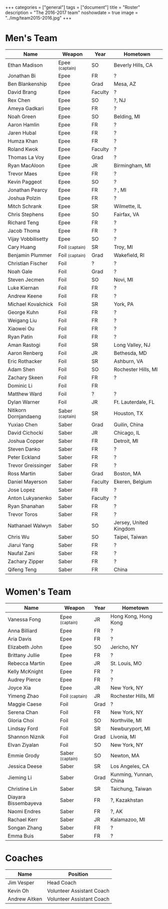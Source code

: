 +++
categories = ["general"]
tags = ["document"]
title = "Roster"
description = "The 2016-2017 team"
noshowdate = true
image = "../img/team2015-2016.jpg"
+++

# Men's Team

| Name                   | Weapon                        | Year      | Hometown               |
|------------------------|-------------------------------|-----------|------------------------|
| Ethan Madison          | Epee  <small>(captain)</small>| SO        | Beverly Hills, CA      |
| Jonathan Bi            | Epee                          | FR        | ?                      |
| Ben Blankenship        | Epee                          | Grad      | Mesa, AZ               |
| David Brang            | Epee                          | Faculty   | ?                      |
| Rex Chen               | Epee                          | SO        | ?, NJ                  |
| Ameya Gadkari          | Epee                          | FR        | ?                      |
| Noah Green             | Epee                          | SO        | Belding, MI            |
| Aaron Hamlin           | Epee                          | FR        | ?                      |
| Jaren Hubal            | Epee                          | FR        | ?                      |
| Humza Khan             | Epee                          | FR        | ?                      |
| Roland Kwok            | Epee                          | Faculty   | ?                      | 
| Thomas La Voy          | Epee                          | Grad      | ?                      | 
| Ryan MacAloon          | Epee                          | JR        | Birmingham, MI         |
| Trevor Maes            | Epee                          | FR        | ?                      |
| Kevin Paggeot          | Epee                          | SO        | ?                      |
| Jonathan Pearcy        | Epee                          | FR        | ? , MI                 |
| Joshua Polzin          | Epee                          | FR        | ?                      |
| Mitch Schrank          | Epee                          | SR        | Wilmette, IL           |
| Chris Stephens         | Epee                          | SO        | Fairfax, VA            |
| Richard Teng           | Epee                          | FR        | ?                      |
| Jacob Thoma            | Epee                          | FR        | ?                      |
| Vijay Vobbilisetty     | Epee                          | SO        | ?                      |
| Cary Huang             | Foil  <small>(captain)</small>| SR        | Troy, MI               |
| Benjamin Plummer       | Foil  <small>(captain)</small>| Grad      | Wakefield, RI          |
| Christian Fischer      | Foil                          | ?         | ?                      |
| Noah Gale              | Foil                          | Grad      | ?                      |
| Steven Jecmen          | Foil                          | SO        | Novi, MI               |
| Luke Kiernan           | Foil                          | FR        | ?                      |
| Andrew Keene           | Foil                          | FR        | ?                      |
| Michael Kovalchick     | Foil                          | SR        | York, PA               |
| George Kuhn            | Foil                          | FR        | ?                      |
| Weigang Liu            | Foil                          | FR        | ?                      |
| Xiaowei Ou             | Foil                          | FR        | ?                      |
| Ryan Patin             | Foil                          | FR        | ?                      |
| Aman Rastogi           | Foil                          | SR        | Long Valley, NJ        |
| Aaron Renberg          | Foil                          | JR        | Bethesda, MD           |
| Eric Rothacker         | Foil                          | SR        | Ashburn, VA            |
| Adam Shen              | Foil                          | SO        | Rochester Hills, MI    |
| Zachary Skeen          | Foil                          | FR        | ?                      |
| Dominic Li             | Foil                          | FR        |                        |
| Matthew Ward           | Foil                          | ?         | ?                      |
| Dylan Warner           | Foil                          | JR        | Ft. Lauterdale, FL     |
| Nitikorn Dornjandaeng  | Saber <small>(captain)</small>| SR        | Houston, TX            |
| Yuxiao Chen            | Saber                         | Grad      | Guilin, China          |
| David Cichocki         | Saber                         | JR        | Chicago, IL            |
| Joshua Copper          | Saber                         | FR        | Detroit, MI            |
| Steven Danko           | Saber                         | FR        | ?                      | 
| Peter Eckland          | Saber                         | FR        | ?                      |
| Trevor Greissinger     | Saber                         | FR        | ?                      |
| Ross Martin            | Saber                         | Grad      | Boston, MA             |
| Daniel Mayerson        | Saber                         | Faculty   | Ekeren, Belgium        |
| Jose Lopez             | Saber                         | FR        | ?                      |
| Anton Lukyanenko       | Saber                         | Faculty   | ?                      |
| Ryan Shanahan          | Saber                         | FR        | ?                      |
| Trevor Toros           | Saber                         | FR        | ?                      |
| Nathanael Walwyn       | Saber                         | SO        | Jersey, United Kingdom |
| Chris Wu               | Saber                         | SO        | Taipei, Taiwan         |
| Jiarui Yang            | Saber                         | FR        | ?                      |
| Naufal Zani            | Saber                         | FR        | ?                      |
| Zachary Zipper         | Saber                         | FR        | ?                      |
| Qifeng Teng            | Saber                         | FR        | China                  |


# Women's Team

| Name                 | Weapon                        | Year      | Hometown               |
|----------------------|-------------------------------|-----------|------------------------|
| Vanessa Fong         | Epee  <small>(captain)</small>| JR        | Hong Kong, Hong Kong   |
| Anna Billiard        | Epee                          | FR        | ?                      |
| Aria Davis           | Epee                          | FR        | ?                      |
| Elizabeth John       | Epee                          | SO        | Jericho, NY            |
| Brittany Jullie      | Epee                          | FR        | ?                      |
| Rebecca Martin       | Epee                          | JR        | St. Louis, MO          |
| Kelly McKnight       | Epee                          | FR        | ?                      |
| Audrey Pierce        | Epee                          | FR        | ?                      |
| Joyce Xia            | Epee                          | JR        | New York, NY           |
| Yimeng Zhao          | Foil  <small>(captain)</small>| JR        | Rochester Hills, MI    |
| Maggie Caese         | Foil                          | Grad      | ?                      |
| Serena Chan          | Foil                          | FR        | New York, NY           |
| Gloria Choi          | Foil                          | SO        | Northville, MI         |
| Lindsay Ford         | Foil                          | SR        | Newburyport, MI        |
| Shannon Niznik       | Foil                          | Grad      | Livonia, MI            |
| Elvan Ziyalan        | Foil                          | SO        | New York, NY           |
| Emmie Grody          | Saber <small>(captain)</small>| SO        | Newton, MA             |
| Jessica Deese        | Saber                         | SR        | Los Angeles, CA        |
| Jieming Li           | Saber                         | Grad      | Kunming, Yunnan, China |
| Christine Lin        | Saber                         | SR        | Taichung, Taiwan       |
| Diayara Bissembayeva | Saber                         | FR        | ?, Kazakhstan          |
| Naomi Endres         | Saber                         | FR        | ?, AK                  |
| Rachael Kerr         | Saber                         | JR        | Kalamazoo, MI          |
| Songan Zhang         | Saber                         | FR        | ?                      |
| Emma Buis            | Saber                         | FR        | ?                      |


# Coaches
| Name             | Position                  |
|------------------|---------------------------|
| Jim Vesper       | Head Coach                |
| Kevin Oh         | Volunteer Assistant Coach |
| Andrew Aitken    | Volunteer Assistant Coach |
